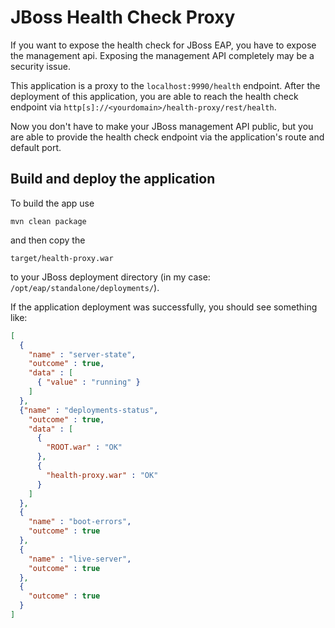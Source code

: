 # JBoss Health Check Proxy

If you want to expose the health check for JBoss EAP, you have to expose the management api. 
Exposing the management API completely may be a security issue. 

This application is a proxy to the ````localhost:9990/health```` endpoint. 
After the deployment of this application, you are able to reach the health check endpoint 
via ```http[s]://<yourdomain>/health-proxy/rest/health```.

Now you don't have to make your JBoss management API public,
but you are able to provide the health check endpoint via the application's route and default port.  

## Build and deploy the application

To build the app use 
```
mvn clean package
```

and then copy the 

```
target/health-proxy.war
```

to your JBoss deployment directory (in my case: `/opt/eap/standalone/deployments/`).

If the application deployment was successfully, you should see something like: 

```json
[
  {
    "name" : "server-state", 
    "outcome" : true, 
    "data" : [
      { "value" : "running" }
    ]
  },
  {"name" : "deployments-status", 
    "outcome" : true, 
    "data" : [
      { 
        "ROOT.war" : "OK"
      },
      {
        "health-proxy.war" : "OK"
      }
    ]
  },
  {
    "name" : "boot-errors", 
    "outcome" : true
  },
  {
    "name" : "live-server", 
    "outcome" : true
  },
  { 
    "outcome" : true
  }
]
```